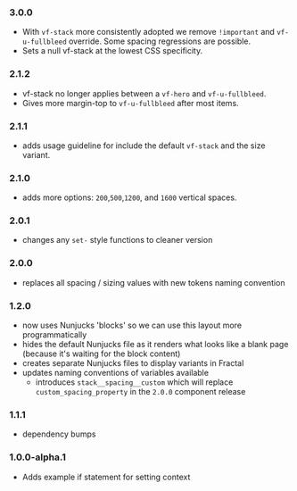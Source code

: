 ### 3.0.0

* With `vf-stack` more consistently adopted we remove `!important` and `vf-u-fullbleed` override. Some spacing regressions are possible.
* Sets a null vf-stack at the lowest CSS specificity.

### 2.1.2

* vf-stack no longer applies between a `vf-hero` and `vf-u-fullbleed`.
* Gives more margin-top to `vf-u-fullbleed` after most items.

### 2.1.1

* adds usage guideline for include the default `vf-stack` and the size variant.

### 2.1.0

* adds more options: `200`,`500`,`1200`, and `1600` vertical spaces.

### 2.0.1

* changes any `set-` style functions to cleaner version

### 2.0.0

* replaces all spacing / sizing values with new tokens naming convention

### 1.2.0

* now uses Nunjucks 'blocks' so we can use this layout more programmatically
* hides the default Nunjucks file as it renders what looks like a blank page (because it's waiting for the block content)
* creates separate Nunjucks files to display variants in Fractal
* updates naming conventions of variables available
  * introduces `stack__spacing__custom` which will replace `custom_spacing_property` in the `2.0.0` component release

### 1.1.1

* dependency bumps

### 1.0.0-alpha.1

* Adds example if statement for setting context
